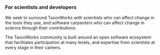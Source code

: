 ### For scientists and developers

We seek to surround TaxonWorks with scientists who can affect change in the 
tools they use, and software carpenters who can affect change in science 
through their contributions.  

The TaxonWorks community is built around an open software ecosystem that 
facilitates participation at many levels, and expertise from scientists at 
every stage in their careers.

